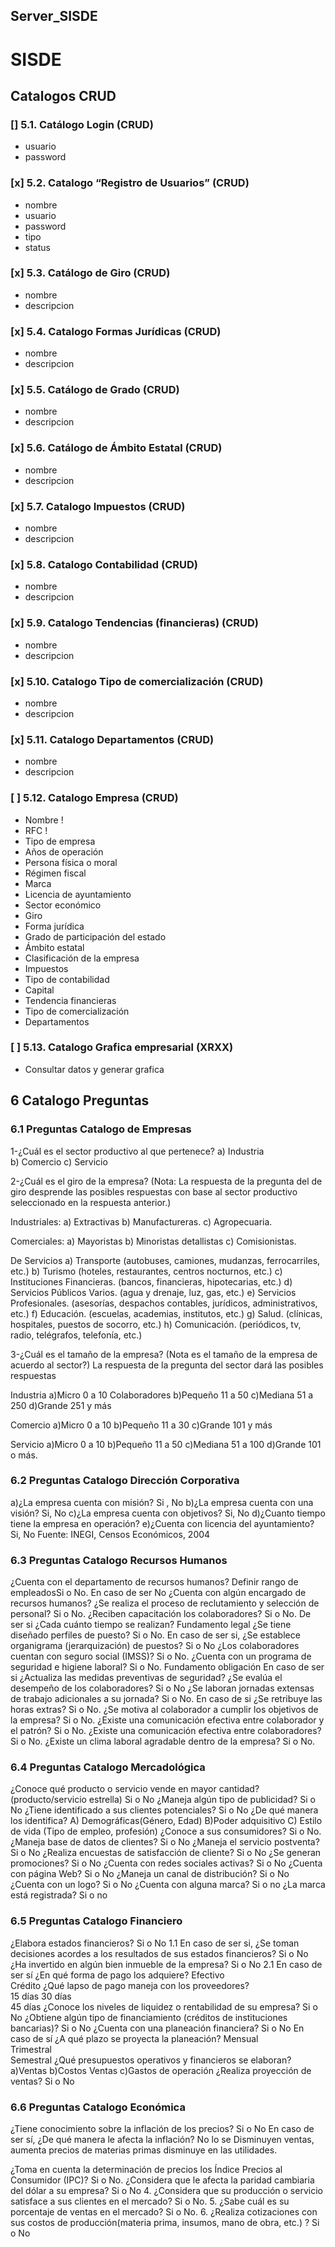## Server_SISDE

# SISDE

## Catalogos CRUD

### [] 5.1. Catálogo Login (CRUD)

- usuario
- password

### [x] 5.2. Catalogo “Registro de Usuarios” (CRUD)

- nombre
- usuario
- password
- tipo
- status

### [x] 5.3. Catálogo de Giro (CRUD)

- nombre
- descripcion

### [x] 5.4. Catalogo Formas Jurídicas (CRUD)

- nombre
- descripcion

### [x] 5.5. Catálogo de Grado (CRUD)

- nombre
- descripcion

### [x] 5.6. Catálogo de Ámbito Estatal (CRUD)

- nombre
- descripcion

### [x] 5.7. Catalogo Impuestos (CRUD)

- nombre
- descripcion

### [x] 5.8. Catalogo Contabilidad (CRUD)

- nombre
- descripcion

### [x] 5.9. Catalogo Tendencias (financieras) (CRUD)

- nombre
- descripcion

### [x] 5.10. Catalogo Tipo de comercialización (CRUD)

- nombre
- descripcion

### [x] 5.11. Catalogo Departamentos (CRUD)

- nombre
- descripcion

### [ ] 5.12. Catalogo Empresa (CRUD)

- Nombre !
- RFC !
- Tipo de empresa
- Años de operación
- Persona física o moral
- Régimen fiscal
- Marca
- Licencia de ayuntamiento
- Sector económico
- Giro
- Forma jurídica
- Grado de participación del estado
- Ámbito estatal
- Clasificación de la empresa
- Impuestos
- Tipo de contabilidad
- Capital
- Tendencia financieras
- Tipo de comercialización
- Departamentos

### [ ] 5.13. Catalogo Grafica empresarial (XRXX)

- Consultar datos y generar grafica

## 6 Catalogo Preguntas

### 6.1 Preguntas Catalogo de Empresas

1-¿Cuál es el sector productivo al que pertenece?
a) Industria  
b) Comercio
c) Servicio

2-¿Cuál es el giro de la empresa?
(Nota: La respuesta de la pregunta del de giro desprende las posibles respuestas con base al sector productivo seleccionado en la respuesta anterior.)

Industriales:
a) Extractivas
b) Manufactureras.
c) Agropecuaria.

Comerciales:
a) Mayoristas
b) Minoristas detallistas
c) Comisionistas.

De Servicios
a) Transporte (autobuses, camiones, mudanzas, ferrocarriles, etc.)
b) Turismo (hoteles, restaurantes, centros nocturnos, etc.)
c) Instituciones Financieras. (bancos, financieras, hipotecarias, etc.)
d) Servicios Públicos Varios. (agua y drenaje, luz, gas, etc.)
e) Servicios Profesionales. (asesorías, despachos contables, jurídicos, administrativos, etc.)
f) Educación. (escuelas, academias, institutos, etc.)
g) Salud. (clínicas, hospitales, puestos de socorro, etc.)
h) Comunicación. (periódicos, tv, radio, telégrafos, telefonía, etc.)

3-¿Cuál es el tamaño de la empresa?
(Nota es el tamaño de la empresa de acuerdo al sector?) La respuesta de la pregunta del sector dará las posibles respuestas

Industria
a)Micro 0 a 10 Colaboradores
b)Pequeño 11 a 50
c)Mediana 51 a 250
d)Grande 251 y más

Comercio
a)Micro 0 a 10
b)Pequeño 11 a 30
c)Grande 101 y más

Servicio
a)Micro 0 a 10
b)Pequeño 11 a 50
c)Mediana 51 a 100
d)Grande 101 o más.

### 6.2 Preguntas Catalogo Dirección Corporativa

a)¿La empresa cuenta con misión? Si , No
b)¿La empresa cuenta con una visión? Si, No
c)¿La empresa cuenta con objetivos? Si, No
d)¿Cuanto tiempo tiene la empresa en operación?
e)¿Cuenta con licencia del ayuntamiento? Si, No
Fuente: INEGI, Censos Económicos, 2004

### 6.3 Preguntas Catalogo Recursos Humanos

¿Cuenta con el departamento de recursos humanos? Definir rango de empleadosSi o No.
En caso de ser No
¿Cuenta con algún encargado de recursos humanos?
¿Se realiza el proceso de reclutamiento y selección de personal? Si o No.
¿Reciben capacitación los colaboradores? Si o No.
De ser si
¿Cada cuánto tiempo se realizan?
Fundamento legal
¿Se tiene diseñado perfiles de puesto? Si o No.
En caso de ser si,
¿Se establece organigrama (jerarquización) de puestos? Si o No
¿Los colaboradores cuentan con seguro social (IMSS)? Si o No.
¿Cuenta con un programa de seguridad e higiene laboral? Si o No.
Fundamento obligación
En caso de ser si
¿Actualiza las medidas preventivas de seguridad?
¿Se evalúa el desempeño de los colaboradores? Si o No
¿Se laboran jornadas extensas de trabajo adicionales a su jornada? Si o No.
En caso de si
¿Se retribuye las horas extras? Si o No.
¿Se motiva al colaborador a cumplir los objetivos de la empresa? Si o No.
¿Existe una comunicación efectiva entre colaborador y el patrón? Si o No.
¿Existe una comunicación efectiva entre colaboradores? Si o No.
¿Existe un clima laboral agradable dentro de la empresa? Si o No.

### 6.4 Preguntas Catalogo Mercadológica

¿Conoce qué producto o servicio vende en mayor cantidad? (producto/servicio estrella) Si o No
¿Maneja algún tipo de publicidad? Si o No
¿Tiene identificado a sus clientes potenciales? Si o No
¿De qué manera los identifica? A) Demográficas(Género, Edad) B)Poder adquisitivo C) Estilo de vida (Tipo de empleo, profesión)
¿Conoce a sus consumidores? Si o No.
¿Maneja base de datos de clientes? Si o No
¿Maneja el servicio postventa? Si o No
¿Realiza encuestas de satisfacción de cliente? Si o No
¿Se generan promociones? Si o No
¿Cuenta con redes sociales activas? Si o No
¿Cuenta con página Web? Si o No
¿Maneja un canal de distribución? Si o No
¿Cuenta con un logo? Si o No
¿Cuenta con alguna marca? Si o no
¿La marca está registrada? Si o no

### 6.5 Preguntas Catalogo Financiero

¿Elabora estados financieros? Si o No
1.1 En caso de ser si, ¿Se toman decisiones acordes a los resultados de sus estados financieros? Si o No
¿Ha invertido en algún bien inmueble de la empresa? Si o No
2.1 En caso de ser sí ¿En qué forma de pago los adquiere?
Efectivo  
Crédito
¿Qué lapso de pago maneja con los proveedores?  
15 días
30 días  
45 días
¿Conoce los niveles de liquidez o rentabilidad de su empresa? Si o No
¿Obtiene algún tipo de financiamiento (créditos de instituciones bancarias)? Si o No
¿Cuenta con una planeación financiera? Si o No
En caso de sí ¿A qué plazo se proyecta la planeación?
Mensual  
Trimestral  
Semestral
¿Qué presupuestos operativos y financieros se elaboran?
a)Ventas
b)Costos Ventas
c)Gastos de operación
¿Realiza proyección de ventas? Si o No

### 6.6 Preguntas Catalogo Económica

¿Tiene conocimiento sobre la inflación de los precios? Si o No
En caso de ser sí, ¿De qué manera le afecta la inflación?
No lo se
Disminuyen ventas,
aumenta precios de materias primas
disminuye en las utilidades.

¿Toma en cuenta la determinación de precios los Índice Precios al Consumidor (IPC)? Si o No.
¿Considera que le afecta la paridad cambiaria del dólar a su empresa? Si o No 4. ¿Considera que su producción o servicio satisface a sus clientes en el mercado? Si o No. 5. ¿Sabe cuál es su porcentaje de ventas en el mercado? Si o No. 6. ¿Realiza cotizaciones con sus costos de producción(materia prima, insumos, mano de obra, etc.) ? Si o No
